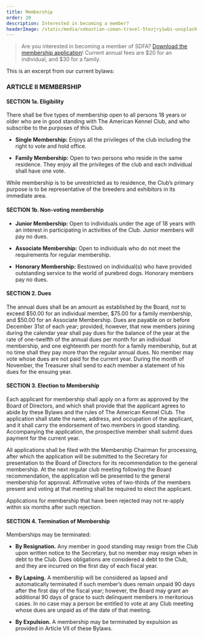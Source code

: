 ```yaml
---
title: Membership
order: 20
description: Interested in becoming a member?
headerImage: /static/media/sebastian-coman-travel-5tezjry1wbi-unsplash.jpg
---
```


> Are you interested in becoming a member of SDFA? [Download the membership application](/static/media/sdfa-application-2022.pdf)! ​Current annual fees are $20 for an individual, and $30 for a family.


This is an excerpt from our current bylaws:


### ARTICLE II MEMBERSHIP

#### SECTION 1a. Eligibility

There shall be five types of membership open to all persons 18 years or older who are in good standing with The American Kennel Club, and who subscribe to the purposes of this Club.

- **Single Membership:** Enjoys all the privileges of the club including the right to vote and hold office.

- **Family Membership:** Open to two persons who reside in the same residence. They enjoy all the privileges of the club and each individual shall have one vote.

While membership is to be unrestricted as to residence, the Club’s primary purpose is to be representative of the breeders and exhibitors in its immediate area.

#### SECTION 1b. Non-voting membership

- **Junior Membership:** Open to individuals under the age of 18 years with an interest in participating in activities of the Club. Junior members will pay no dues.

- **Associate Membership:** Open to individuals who do not meet the requirements for regular membership.

- **Honorary Membership:** Bestowed on individual(s) who have provided outstanding service to the world of purebred dogs. Honorary members pay no dues.
​
#### SECTION 2. Dues

The annual dues shall be an amount as established by the Board, not to exceed $50.00 for an individual member, $75.00 for a family membership, and $50.00 for an Associate Membership. Dues are payable on or before December 31st of each year; provided, however, that new members joining during the calendar year shall pay dues for the balance of the year at the rate of one-twelfth of the annual dues per month for an individual membership, and one eighteenth per month for a family membership, but at no time shall they pay more than the regular annual dues. No member may vote whose dues are not paid for the current year. During the month of November, the Treasurer shall send to each member a statement of his dues for the ensuing year.

#### SECTION 3. Election to Membership

Each applicant for membership shall apply on a form as approved by the Board of Directors, and which shall provide that the applicant agrees to abide by these Bylaws and the rules of The American Kennel Club. The application shall state the name, address, and occupation of the applicant, and it shall carry the endorsement of two members in good standing. Accompanying the application, the prospective member shall submit dues payment for the current year.

All applications shall be filed with the Membership Chairman for processing, after which the application will be submitted to the Secretary for presentation to the Board of Directors for its recommendation to the general membership. At the next regular club meeting following the Board recommendation, the application will be presented to the general membership for approval. Affirmative votes of two-thirds of the members present and voting at that meeting shall be required to elect the applicant.

Applications for membership that have been rejected may not re-apply within six months after such rejection.

#### SECTION 4. Termination of Membership

Memberships may be terminated:

- **By Resignation.** Any member in good standing may resign from the Club upon written notice to the Secretary, but no member may resign when in debt to the Club. Dues obligations are considered a debt to the Club, and they are incurred on the first day of each fiscal year.

- **By Lapsing.** A membership will be considered as lapsed and automatically terminated if such member’s dues remain unpaid 90 days after the first day of the fiscal year; however, the Board may grant an additional 90 days of grace to such delinquent members in meritorious cases. In no case may a person be entitled to vote at any Club meeting whose dues are unpaid as of the date of that meeting.

- **By Expulsion.** A membership may be terminated by expulsion as provided in Article VII of these Bylaws.
